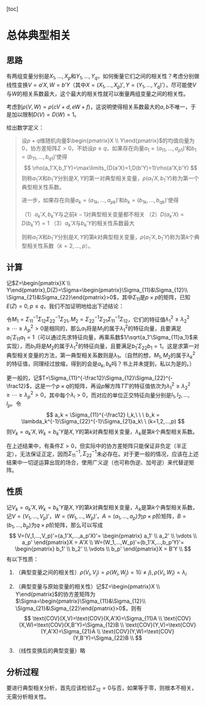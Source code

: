 [toc]

# 总体典型相关

## 思路

有两组变量分别是$X_1,...,X_p$和$Y_1,...,Y_q$，如何衡量它们之间的相关性？考虑分别做线性变换$V=a'X,W=b'Y$（其中$X=(X_1,...,X_p)',Y=(Y_1,...,Y_q)'$），尽可能使$V$与$W$的相关系数最大，这个最大的相关性就可以衡量两组变量之间的相关性。

考虑到$\rho(V,W)=\rho(cV+d,eW+f)$，这说明使得相关系数最大的$a,b$不唯一，于是加以限制$D(V)=D(W)=1$。

给出数学定义：

> 设$p+q$维随机向量$\begin{pmatrix}X \\ Y\end{pmatrix}$的均值向量为$0$，协方差矩阵$\Sigma>0$，不妨设$p\le q$，如果存在向量$a_1=(a_{11},...,a_{p1})'$和$b_1=(b_{11},...,b_{q1})'$使得
> $$
> \rho(a_1'X,b_1'Y)=\max\limits_{D(a'X)=1,D(b'Y)=1}\rho(a'X,b'Y)
> $$
> 则称$a_1'X$和$b_1'Y$分别是$X,Y$的第一对典型相关变量，$\rho(a_1'X,b_1'Y)$称为第一个典型相关性系数。
>
> 进一步，如果存在向量$a_k=(a_{1k},...,a_{pk})'$和$b_k=(b_{1k},...,b_{qk})'$使得
>
> （1）$a_k'X,b_k'Y$与之前$k-1$对典型相关变量都不相关
> （2）$D(a_k'X)=D(b_k'Y)=1$
> （3）$a_k'X$与$b_k'Y$的相关性系数最大
>
> 则称$a_1'X$和$b_1'Y$分别是$X,Y$的第$k$对典型相关变量，$\rho(a_1'X,b_1'Y)$称为第$k$个典型相关性系数（$k=2,...,p$）。

## 计算

记$Z=\begin{pmatrix}X \\ Y\end{pmatrix},D(Z)=\Sigma=\begin{pmatrix}\Sigma_{11}&\Sigma_{12}\\ \Sigma_{21}&\Sigma_{22}\end{pmatrix}>0$，其中$\Sigma_{11}$是$p\times p$的矩阵，已知$E(Z)=0,p\le q$，我们不加证明地给出下述结论：

令$M_1=\Sigma_{11}^{-1}\Sigma_{12}\Sigma_{22}^{-1}\Sigma_{21},M_2=\Sigma_{22}^{-1}\Sigma_{21}\Sigma_{11}^{-1}\Sigma_{12}$，它们的特征值$\lambda_1^2\ge\lambda_2^2\ge\cdots\ge\lambda_p^2>0$是相同的，那么$a_1$将是$M_1$的属于$\lambda_1^2$的特征向量，且要满足$a_1'\Sigma_{11}a_1=1$（可以通过先求特征向量，再乘系数$1/\sqrt{a_1'\Sigma_{11}a_1}$来实现），而$b_1$将是$M_2$的属于$\lambda_1^2$的特征向量，且要满足$b_1'\Sigma_{22}b_1=1$。这是求第一对典型相关变量的方法，第一典型相关系数则是$\lambda_1$。（自然的想，$M_1,M_2$的属于$\lambda_k^2$的特征值，同理经过放缩，得到的会是$a_k,b_k$吗？书上并未提到，私以为是的。）

更一般的，记$T=\Sigma_{11}^{-\frac12}\Sigma_{12}\Sigma_{22}^{-\frac12}$，这是一个$p\times q$的矩阵，再设$p$解方阵$TT'$的特征值依次为$\lambda_1^2\ge\lambda_2^2\ge\cdots\ge\lambda_p^2>0$，其中每个$\lambda_i>0$，而对应的单位正交特征向量分别是$l_1,l_2,...,l_p$。令
$$
a_k = \Sigma_{11}^{-\frac12} l_k,\ \ \ 
b_k = \lambda_k^{-1}\Sigma_{22}^{-1}\Sigma_{21}a_k\ \ 
(k=1,2,...,p)
$$
则$V_k=a_k'X,W_k=b_k'Y$是$X,Y$的第$k$对典型相关变量，$\lambda_k$是第$k$个典型相关系数。

在上述结果中，有条件$\Sigma>0$，但实际中的协方差矩阵只能保证非负定（半正定），无法保证正定，因而$\Sigma_{11}^{-1},\Sigma_{22}^{-1}$未必存在。对于更一般的情况，应该在上述结果中一切逆运算出现的场合，使用广义逆（也可称伪逆、加号逆）来代替逆矩阵。

## 性质

记$V_k=a_k'X,W_k=b_k'Y$是$X,Y$的第$k$对典型相关变量，$\lambda_k$是第$k$个典型相关系数，记$V=(V_1,...,V_p)'$，$W=(W_1,...,W_p)'$，$A=(a_1,...,a_p)$为$p\times p$阶矩阵，$B=(b_1,...,b_p)$为$q\times p$阶矩阵，那么可以写成
$$
V=(V_1,...,V_p)'=(a_1'X,...,a_p'X)'=
\begin{pmatrix}
a_1' \\ a_2' \\ \vdots \\ a_p'
\end{pmatrix}X = A'X \\
W=(W_1,...,W_p)'=(b_1'X,...,b_p'Y)'=
\begin{pmatrix}
b_1' \\ b_2' \\ \vdots \\ b_p'
\end{pmatrix}X = B'Y \\
$$
有以下性质：

1. （典型变量之间的相关性）$\rho(V_i,V_j)=\rho(W_i,W_j)=1(i\ne j),\rho(V_i,W_i)=\lambda_i$

1. （典型变量与原始变量的相关性）记$Z=\begin{pmatrix}X \\ Y\end{pmatrix}$的协方差矩阵为$\Sigma=\begin{pmatrix}\Sigma_{11}&\Sigma_{12}\\ \Sigma_{21}&\Sigma_{22}\end{pmatrix}>0$，则有
   $$
   \text{COV}(X,V)=\text{COV}(X,A'X)=\Sigma_{11}A \\
   \text{COV}(X,W)=\text{COV}(X,B'Y)=\Sigma_{12}B \\
   \text{COV}(Y,V)=\text{COV}(Y,A'X)=\Sigma_{21}A \\
   \text{COV}(Y,W)=\text{COV}(Y,B'Y)=\Sigma_{22}B \\
   $$
   
1. （线性变换后的典型变量）略
   



## 分析过程

要进行典型相关分析，首先应该检验$\Sigma_{12}=0$与否，如果等于零，则根本不相关，无需分析相关性。